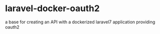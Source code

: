 # laravel-docker-oauth2
a base for creating an API with a dockerized laravel7 application providing oauth2
